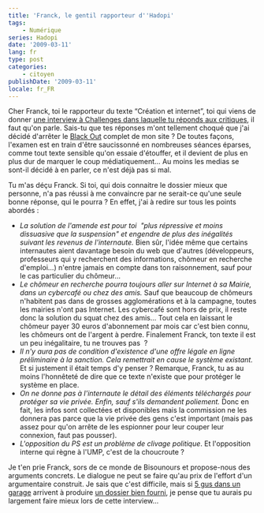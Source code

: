 ```yaml
---
title: 'Franck, le gentil rapporteur d''Hadopi'
tags:
    - Numérique
series: Hadopi
date: '2009-03-11'
lang: fr
type: post
categories:
    - citoyen
publishDate: '2009-03-11'
locale: fr_FR
---
```


Cher Franck, toi le rapporteur du texte “Création et internet”, toi qui viens de donner [une interview à Challenges dans laquelle tu réponds aux critiques](http://www.challenges.fr/high-tech/), il faut qu'on parle. Sais-tu que tes réponses m'ont tellement choqué que j'ai décidé d'arrêter le [Black Out](http://www.laquadrature.net/fr/black-out-et-apres) complet de mon site&nbsp;? De toutes façons, l'examen est en train d'être saucissonné en nombreuses séances éparses, comme tout texte sensible qu'on essaie d'étouffer, et il devient de plus en plus dur de marquer le coup médiatiquement… Au moins les medias se sont-il décidé à en parler, ce n'est déjà pas si mal.

Tu m'as déçu Franck. Si toi, qui dois connaitre le dossier mieux que personne, n'a pas réussi à me convaincre par ne serait-ce qu'une seule bonne réponse, qui le pourra&nbsp;? En effet, j'ai à redire sur tous les points abordés&nbsp;:

*   _La solution de l'amende est pour toi  "plus répressive et moins dissuasive que la suspension" et engendre de plus des inégalités suivant les revenus de l'internaute._ Bien sûr, l'idée même que certains internautes aient davantage besoin du web que d'autres (développeurs, professeurs qui y recherchent des informations, chômeur en recherche d'emploi…) n'entre jamais en compte dans ton raisonnement, sauf pour le cas particulier du chômeur…
*   _Le chômeur en recherche pourra toujours aller sur Internet à sa Mairie, dans un cybercafé ou chez des amis._ Sauf que beaucoup de chômeurs n'habitent pas dans de grosses agglomérations et à la campagne, toutes les mairies n'ont pas Internet. Les cybercafé sont hors de prix, il reste donc la solution du squat chez des amis… Tout cela en laissant le chômeur payer 30 euros d'abonnement par mois car c'est bien connu, les chômeurs ont de l'argent à perdre. Finalement Franck, ton texte il est un peu inégalitaire, tu ne trouves pas &nbsp;?
*   _Il n'y aura pas de condition d'existence d'une offre légale en ligne préliminaire à la sanction. Cela remettrait en cause le système existant._ Et si justement il était temps d'y penser&nbsp;? Remarque, Franck, tu as au moins l'honnêteté de dire que ce texte n'existe que pour protéger le système en place.
*   _On ne donne pas à l'internaute le détail des éléments téléchargés pour protéger sa vie privée. Enfin, sauf s'ils demandent poliement._ Donc en fait, les infos sont collectées et disponibles mais la commission ne les donnera pas parce que la vie privée des gens c'est important (mais pas assez pour qu'on arrête de les espionner pour leur couper leur connexion, faut pas pousser).
*   _L'opposition du PS est un problème de clivage politique_. Et l'opposition interne qui règne à l'UMP, c'est de la choucroute&nbsp;?

Je t'en prie Franck, sors de ce monde de Bisounours et propose-nous des arguments concrets. Le dialogue ne peut se faire qu'au prix de l'effort d'un argumentaire construit. Je sais que c'est difficile, mais si [5 gus dans un garage](http://www.cinqgusdansungarage.org/) arrivent à produire [un dossier bien fourni](http://www.laquadrature.net/files/LaQuadratureduNet-Riposte-Graduee_reponse-inefficace-inapplicable-dangereuse-a-un-faux-probleme.pdf), je pense que tu aurais pu largement faire mieux lors de cette interview…
